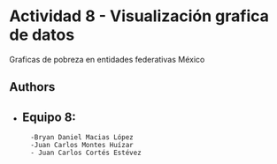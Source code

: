 # Actividad 8 - Visualización grafica de datos 

Graficas de pobreza en entidades federativas México



## Authors

- Equipo 8:
    -
        -Bryan Daniel Macias López
        -Juan Carlos Montes Huízar
        - Juan Carlos Cortés Estévez
